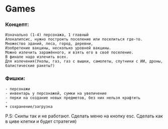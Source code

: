 # Games
### Концепт: 
    Изначально (1-4) персонажа, 1 главный
    Апокалипсис, нужно построить поселение или поселиться где-то.
    Множество зданий, леса, город, деревни, 
    Изобретение вакцины, несколько уровней вакцины.
    Можно излечить заражённого, и взять его в своё поселение.
    В финале надо излечить всех.
    Для излечения(Уколы, газ, газ с вышки, самолеты, спутники с ИИ, дроны, балистические ракеты?)
    
    
### Фишки:
    - персонажи 
    - инвентарь у персонажей, сумки на увеличение
    - перки на создание новых предметов, без них нельзя крафтить
    - 
    + сохранение/загрузка

P.S: Скилы так и не работают. Сделать меню на кнопку esc. Сделать как в циве клетки и будет стратегия)